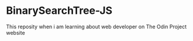 # BinarySearchTree-JS
This reposity when i am learning about web developer on The Odin Project website

